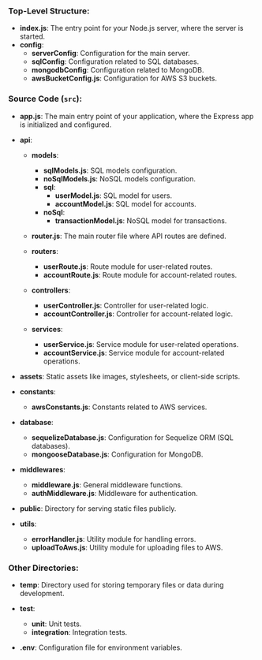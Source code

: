 
### Top-Level Structure:

- **index.js**: The entry point for your Node.js server, where the server is started.
- **config**:
  - **serverConfig**: Configuration for the main server.
  - **sqlConfig**: Configuration related to SQL databases.
  - **mongodbConfig**: Configuration related to MongoDB.
  - **awsBucketConfig.js**: Configuration for AWS S3 buckets.

### Source Code (`src`):

- **app.js**: The main entry point of your application, where the Express app is initialized and configured.

- **api**:
  - **models**:
    - **sqlModels.js**: SQL models configuration.
    - **noSqlModels.js**: NoSQL models configuration.
    - **sql**:
      - **userModel.js**: SQL model for users.
      - **accountModel.js**: SQL model for accounts.
    - **noSql**:
      - **transactionModel.js**: NoSQL model for transactions.

  - **router.js**: The main router file where API routes are defined.

  - **routers**:
    - **userRoute.js**: Route module for user-related routes.
    - **accountRoute.js**: Route module for account-related routes.

  - **controllers**:
    - **userController.js**: Controller for user-related logic.
    - **accountController.js**: Controller for account-related logic.

  - **services**:
    - **userService.js**: Service module for user-related operations.
    - **accountService.js**: Service module for account-related operations.

- **assets**: Static assets like images, stylesheets, or client-side scripts.

- **constants**:
  - **awsConstants.js**: Constants related to AWS services.

- **database**:
  - **sequelizeDatabase.js**: Configuration for Sequelize ORM (SQL databases).
  - **mongooseDatabase.js**: Configuration for MongoDB.

- **middlewares**:
  - **middleware.js**: General middleware functions.
  - **authMiddleware.js**: Middleware for authentication.

- **public**: Directory for serving static files publicly.

- **utils**:
  - **errorHandler.js**: Utility module for handling errors.
  - **uploadToAws.js**: Utility module for uploading files to AWS.

### Other Directories:

- **temp**: Directory used for storing temporary files or data during development.

- **test**:
  - **unit**: Unit tests.
  - **integration**: Integration tests.

- **.env**: Configuration file for environment variables.
